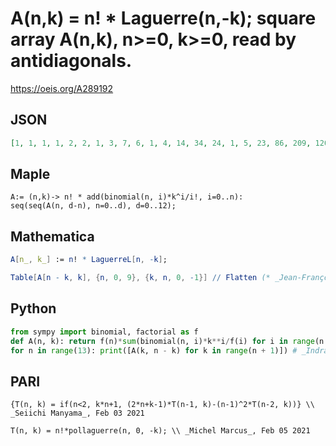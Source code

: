 # A\(n,k\) \= n\! \* Laguerre\(n,\-k\); square array A\(n,k\), n\>\=0, k\>\=0, read by antidiagonals\.
https://oeis.org/A289192
## JSON
```JSON
[1, 1, 1, 1, 2, 2, 1, 3, 7, 6, 1, 4, 14, 34, 24, 1, 5, 23, 86, 209, 120, 1, 6, 34, 168, 648, 1546, 720, 1, 7, 47, 286, 1473, 5752, 13327, 5040, 1, 8, 62, 446, 2840, 14988, 58576, 130922, 40320, 1, 9, 79, 654, 4929, 32344, 173007, 671568, 1441729, 362880]
```
## Maple
```Maple
A:= (n,k)-> n! * add(binomial(n, i)*k^i/i!, i=0..n):
seq(seq(A(n, d-n), n=0..d), d=0..12);
```
## Mathematica
```Mathematica
A[n_, k_] := n! * LaguerreL[n, -k];
```
```Mathematica
Table[A[n - k, k], {n, 0, 9}, {k, n, 0, -1}] // Flatten (* _Jean-François Alcover_, May 05 2019 *)
```
## Python
```Python
from sympy import binomial, factorial as f
def A(n, k): return f(n)*sum(binomial(n, i)*k**i/f(i) for i in range(n + 1))
for n in range(13): print([A(k, n - k) for k in range(n + 1)]) # _Indranil Ghosh_, Jun 28 2017
```
## PARI
```PARI
{T(n, k) = if(n<2, k*n+1, (2*n+k-1)*T(n-1, k)-(n-1)^2*T(n-2, k))} \\ _Seiichi Manyama_, Feb 03 2021
```
```PARI
T(n, k) = n!*pollaguerre(n, 0, -k); \\ _Michel Marcus_, Feb 05 2021
```
